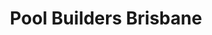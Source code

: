 ---
title: "Pool Builders Brisbane"
url: /brisbane-city/pool-builders-brisbane/
shop: swimming pool
---
